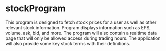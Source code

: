 # stockProgram
This program is designed to fetch stock prices for a user as well as other relevant stock information. Program displays information such as EPS, volume, ask, bid, and more. The program will also contain a realtime data page that will only be allowed access during trading hours. The application will also provide some key stock terms with their definitions. 
